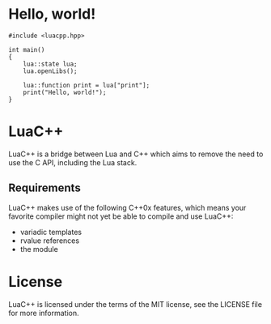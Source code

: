 Hello, world!
==============================
    #include <luacpp.hpp>

    int main()
    {
        lua::state lua;
        lua.openLibs();
        
        lua::function print = lua["print"];
        print("Hello, world!");
    }

LuaC++
==============================
LuaC++ is a bridge between Lua and C++ which aims to remove the need to use the C API, including the Lua stack.

Requirements
------------------------------
LuaC++ makes use of the following C++0x features, which means your favorite compiler might not yet be able to compile and use LuaC++:
* variadic templates
* rvalue references
* the <tuple> module

License
==============================
LuaC++ is licensed under the terms of the MIT license, see the LICENSE file for more information.
